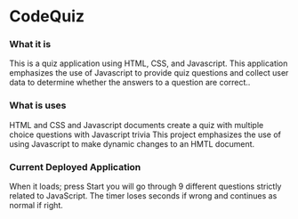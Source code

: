# CodeQuiz
### What it is
This is a quiz application using HTML, CSS, and Javascript. This application emphasizes the use of Javascript to provide quiz questions and collect user data to determine whether the answers to a question are correct..
### What is uses
HTML and CSS and Javascript documents create a quiz with multiple choice questions with Javascript trivia
This project emphasizes the use of using Javascript to make dynamic changes to an HMTL document.
### Current Deployed Application
When it loads; press Start you will go through 9 different questions strictly related to JavaScript.
The timer loses seconds if wrong and continues as normal if right.
